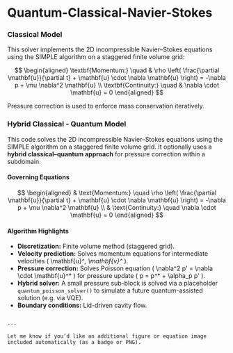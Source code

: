 # Quantum-Classical-Navier-Stokes

###  Classical Model

This solver implements the 2D incompressible Navier–Stokes equations using the SIMPLE algorithm on a staggered finite volume grid:

$$
\begin{aligned}
\textbf{Momentum:} \quad & \rho \left( \frac{\partial \mathbf{u}}{\partial t} + \mathbf{u} \cdot \nabla \mathbf{u} \right) = -\nabla p + \mu \nabla^2 \mathbf{u} \\
\textbf{Continuity:} \quad & \nabla \cdot \mathbf{u} = 0
\end{aligned}
$$

Pressure correction is used to enforce mass conservation iteratively.


### Hybrid  Classical - Quantum Model

This code solves the 2D incompressible Navier–Stokes equations using the SIMPLE algorithm on a staggered finite volume grid. It optionally uses a **hybrid classical–quantum approach** for pressure correction within a subdomain.

#### Governing Equations

$$
\begin{aligned}
& \text{Momentum:} \quad \rho \left( \frac{\partial \mathbf{u}}{\partial t} + \mathbf{u} \cdot \nabla \mathbf{u} \right) = -\nabla p + \mu \nabla^2 \mathbf{u} \\
& \text{Continuity:} \quad \nabla \cdot \mathbf{u} = 0
\end{aligned}
$$

#### Algorithm Highlights

- **Discretization:** Finite volume method (staggered grid).
- **Velocity prediction:** Solves momentum equations for intermediate velocities \( \mathbf{u}^*, \mathbf{v}^* \).
- **Pressure correction:** Solves Poisson equation \( \nabla^2 p' = \nabla \cdot \mathbf{u}^* \) for pressure update \( p = p^* + \alpha_p p' \).
- **Hybrid solver:** A small pressure sub-block is solved via a placeholder `quantum_poisson_solver()` to simulate a future quantum-assisted solution (e.g. via VQE).
- **Boundary conditions:** Lid-driven cavity flow.

```

---

Let me know if you’d like an additional figure or equation image included automatically (as a badge or PNG).
